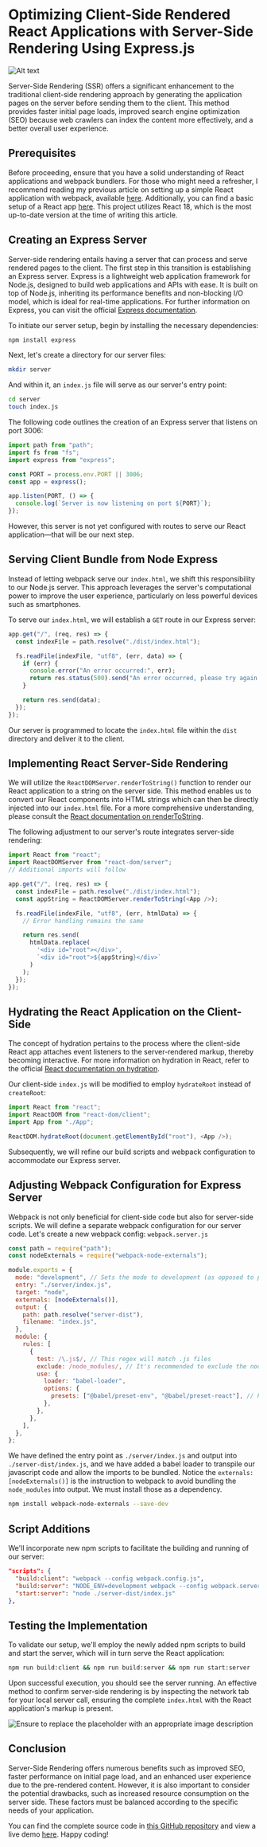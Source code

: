 # Optimizing Client-Side Rendered React Applications with Server-Side Rendering Using Express.js

![Alt text](./moving-from-react-to-ssr/intro.png)

Server-Side Rendering (SSR) offers a significant enhancement to the traditional client-side rendering approach by generating the application pages on the server before sending them to the client. This method provides faster initial page loads, improved search engine optimization (SEO) because web crawlers can index the content more effectively, and a better overall user experience.

## Prerequisites

Before proceeding, ensure that you have a solid understanding of React applications and webpack bundlers. For those who might need a refresher, I recommend reading my previous article on setting up a simple React application with webpack, available [here](insert-link). Additionally, you can find a basic setup of a React app [here](https://github.com/viktorvasylkovskyi/react-app-with-webpack). This project utilizes React 18, which is the most up-to-date version at the time of writing this article.

## Creating an Express Server

Server-side rendering entails having a server that can process and serve rendered pages to the client. The first step in this transition is establishing an Express server. Express is a lightweight web application framework for Node.js, designed to build web applications and APIs with ease. It is built on top of Node.js, inheriting its performance benefits and non-blocking I/O model, which is ideal for real-time applications. For further information on Express, you can visit the official [Express documentation](https://expressjs.com/).

To initiate our server setup, begin by installing the necessary dependencies:

```sh
npm install express
```

Next, let's create a directory for our server files:

```sh
mkdir server
```

And within it, an `index.js` file will serve as our server's entry point:

```sh
cd server
touch index.js
```

The following code outlines the creation of an Express server that listens on port 3006:

```javascript
import path from "path";
import fs from "fs";
import express from "express";

const PORT = process.env.PORT || 3006;
const app = express();

app.listen(PORT, () => {
  console.log(`Server is now listening on port ${PORT}`);
});
```

However, this server is not yet configured with routes to serve our React application—that will be our next step.

## Serving Client Bundle from Node Express

Instead of letting webpack serve our `index.html`, we shift this responsibility to our Node.js server. This approach leverages the server's computational power to improve the user experience, particularly on less powerful devices such as smartphones.

To serve our `index.html`, we will establish a `GET` route in our Express server:

```javascript
app.get("/", (req, res) => {
  const indexFile = path.resolve("./dist/index.html");

  fs.readFile(indexFile, "utf8", (err, data) => {
    if (err) {
      console.error("An error occurred:", err);
      return res.status(500).send("An error occurred, please try again later.");
    }

    return res.send(data);
  });
});
```

Our server is programmed to locate the `index.html` file within the `dist` directory and deliver it to the client.

## Implementing React Server-Side Rendering

We will utilize the `ReactDOMServer.renderToString()` function to render our React application to a string on the server side. This method enables us to convert our React components into HTML strings which can then be directly injected into our `index.html` file. For a more comprehensive understanding, please consult the [React documentation on renderToString](https://reactjs.org/docs/react-dom-server.html#rendertostring).

The following adjustment to our server's route integrates server-side rendering:

```javascript
import React from "react";
import ReactDOMServer from "react-dom/server";
// Additional imports will follow

app.get("/", (req, res) => {
  const indexFile = path.resolve("./dist/index.html");
  const appString = ReactDOMServer.renderToString(<App />);

  fs.readFile(indexFile, "utf8", (err, htmlData) => {
    // Error handling remains the same

    return res.send(
      htmlData.replace(
        '<div id="root"></div>',
        `<div id="root">${appString}</div>`
      )
    );
  });
});
```

## Hydrating the React Application on the Client-Side

The concept of hydration pertains to the process where the client-side React app attaches event listeners to the server-rendered markup, thereby becoming interactive. For more information on hydration in React, refer to the official [React documentation on hydration](https://reactjs.org/docs/react-dom.html#hydrate).

Our client-side `index.js` will be modified to employ `hydrateRoot` instead of `createRoot`:

```javascript
import React from "react";
import ReactDOM from "react-dom/client";
import App from "./App";

ReactDOM.hydrateRoot(document.getElementById("root"), <App />);
```

Subsequently, we will refine our build scripts and webpack configuration to accommodate our Express server.

## Adjusting Webpack Configuration for Express Server

Webpack is not only beneficial for client-side code but also for server-side scripts. We will define a separate webpack configuration for our server code. Let's create a new webpack config: `webpack.server.js`

```javascript
const path = require("path");
const nodeExternals = require("webpack-node-externals");

module.exports = {
  mode: "development", // Sets the mode to development (as opposed to production)
  entry: "./server/index.js",
  target: "node",
  externals: [nodeExternals()],
  output: {
    path: path.resolve("server-dist"),
    filename: "index.js",
  },
  module: {
    rules: [
      {
        test: /\.js$/, // This regex will match .js files
        exclude: /node_modules/, // It's recommended to exclude the node_modules directory
        use: {
          loader: "babel-loader",
          options: {
            presets: ["@babel/preset-env", "@babel/preset-react"], // Presets used for transpiling
          },
        },
      },
    ],
  },
};
```

We have defined the entry point as `./server/index.js` and output into `./server-dist/index.js`, and we have added a babel loader to transpile our javascript code and allow the imports to be bundled. Notice the `externals: [nodeExternals()]` is the instruction to webpack to avoid bundling the `node_modules` into output. We must install those as a dependency.

```sh
npm install webpack-node-externals --save-dev
```

## Script Additions

We'll incorporate new npm scripts to facilitate the building and running of our server:

```json
"scripts": {
  "build:client": "webpack --config webpack.config.js",
  "build:server": "NODE_ENV=development webpack --config webpack.server.js",
  "start:server": "node ./server-dist/index.js"
},
```

## Testing the Implementation

To validate our setup, we'll employ the newly added npm scripts to build and start the server, which will in turn serve the React application:

```sh
npm run build:client && npm run build:server && npm run start:server
```

Upon successful execution, you should see the server running. An effective method to confirm server-side rendering is by inspecting the network tab for your local server call, ensuring the complete `index.html` with the React application's markup is present.

![Ensure to replace the placeholder with an appropriate image description](./moving-from-react-to-ssr/result.png)

## Conclusion

Server-Side Rendering offers numerous benefits such as improved SEO, faster performance on initial page load, and an enhanced user experience due to the pre-rendered content. However, it is also important to consider the potential drawbacks, such as increased resource consumption on the server side. These factors must be balanced according to the specific needs of your application.

You can find the complete source code in [this GitHub repository](https://github.com/viktorvasylkovskyi/react-express-SSR) and view a live demo [here](https://viktorvasylkovskyi.github.io/react-express-SSR/). Happy coding!

